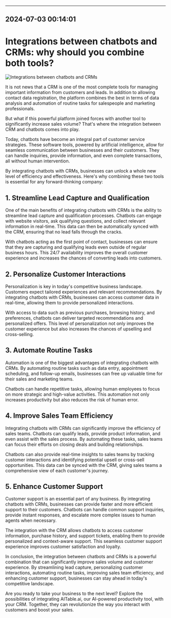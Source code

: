 

---------------------------------------------
2024-07-03 00:14:01
---------------------------------------------

# Integrations between chatbots and CRMs: why should you combine both tools?

![Integrations between chatbots and CRMs](https://www.example.com/image)

It is not news that a CRM is one of the most complete tools for managing important information from customers and leads. In addition to allowing contact data registration, the platform combines the best in terms of data analysis and automation of routine tasks for salespeople and marketing professionals.

But what if this powerful platform joined forces with another tool to significantly increase sales volume? That's where the integration between CRM and chatbots comes into play.

Today, chatbots have become an integral part of customer service strategies. These software tools, powered by artificial intelligence, allow for seamless communication between businesses and their customers. They can handle inquiries, provide information, and even complete transactions, all without human intervention.

By integrating chatbots with CRMs, businesses can unlock a whole new level of efficiency and effectiveness. Here's why combining these two tools is essential for any forward-thinking company:

## 1. Streamline Lead Capture and Qualification

One of the main benefits of integrating chatbots with CRMs is the ability to streamline lead capture and qualification processes. Chatbots can engage with website visitors, ask qualifying questions, and collect relevant information in real-time. This data can then be automatically synced with the CRM, ensuring that no lead falls through the cracks.

With chatbots acting as the first point of contact, businesses can ensure that they are capturing and qualifying leads even outside of regular business hours. This 24/7 availability improves the overall customer experience and increases the chances of converting leads into customers.

## 2. Personalize Customer Interactions

Personalization is key in today's competitive business landscape. Customers expect tailored experiences and relevant recommendations. By integrating chatbots with CRMs, businesses can access customer data in real-time, allowing them to provide personalized interactions.

With access to data such as previous purchases, browsing history, and preferences, chatbots can deliver targeted recommendations and personalized offers. This level of personalization not only improves the customer experience but also increases the chances of upselling and cross-selling.

## 3. Automate Routine Tasks

Automation is one of the biggest advantages of integrating chatbots with CRMs. By automating routine tasks such as data entry, appointment scheduling, and follow-up emails, businesses can free up valuable time for their sales and marketing teams.

Chatbots can handle repetitive tasks, allowing human employees to focus on more strategic and high-value activities. This automation not only increases productivity but also reduces the risk of human error.

## 4. Improve Sales Team Efficiency

Integrating chatbots with CRMs can significantly improve the efficiency of sales teams. Chatbots can qualify leads, provide product information, and even assist with the sales process. By automating these tasks, sales teams can focus their efforts on closing deals and building relationships.

Chatbots can also provide real-time insights to sales teams by tracking customer interactions and identifying potential upsell or cross-sell opportunities. This data can be synced with the CRM, giving sales teams a comprehensive view of each customer's journey.

## 5. Enhance Customer Support

Customer support is an essential part of any business. By integrating chatbots with CRMs, businesses can provide faster and more efficient support to their customers. Chatbots can handle common support inquiries, provide instant responses, and escalate more complex issues to human agents when necessary.

The integration with the CRM allows chatbots to access customer information, purchase history, and support tickets, enabling them to provide personalized and context-aware support. This seamless customer support experience improves customer satisfaction and loyalty.

In conclusion, the integration between chatbots and CRMs is a powerful combination that can significantly improve sales volume and customer experience. By streamlining lead capture, personalizing customer interactions, automating routine tasks, improving sales team efficiency, and enhancing customer support, businesses can stay ahead in today's competitive landscape.

Are you ready to take your business to the next level? Explore the possibilities of integrating AITable.ai, our AI-powered productivity tool, with your CRM. Together, they can revolutionize the way you interact with customers and boost your sales.